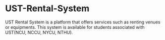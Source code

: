 # UST-Rental-System
UST Rental System is a platform that offers services such as renting venues or equipments. This system is available for students associated with UST(NCU, NCCU, NYCU, NTHU).
